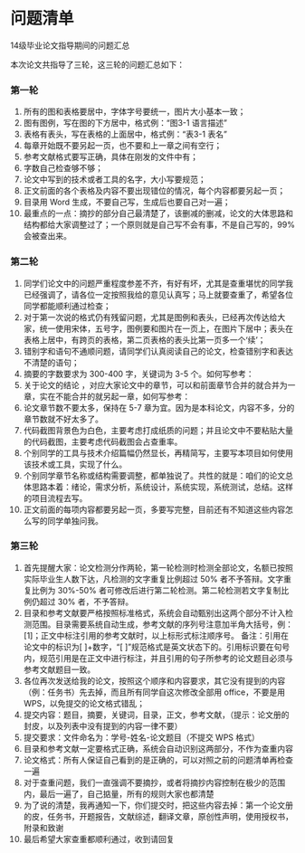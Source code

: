# 问题清单

14级毕业论文指导期间的问题汇总

本次论文共指导了三轮，这三轮的问题汇总如下：

### 第一轮

1. 所有的图和表格要居中，字体字号要统一，图片大小基本一致；
2. 图有图例，写在图的下方居中，格式例：“图3-1 语言描述”
3. 表格有表头，写在表格的上面居中，格式例：“表3-1 表名”
4. 每章开始既不要另起一页，也不要和上一章之间有空行；
5. 参考文献格式要写正确，具体在刚发的文件中有；
6. 字数自己检查够不够；
7. 论文中写到的技术或者工具的名字，大小写要规范；
8. 正文前面的各个表格及内容不要出现错位的情况，每个内容都要另起一页；
9. 目录用 Word 生成，不要自己写，生成后也要自己对一遍；
10. 最重点的一点：摘抄的部分自己最清楚了，该删减的删减，论文的大体思路和结构都给大家调整过了；一个原则就是自己写不会有事，不是自己写的，99% 会被查出来。

### 第二轮

1. 同学们论文中的问题严重程度参差不齐，有好有坏，尤其是查重堪忧的同学我已经强调了，请各位一定按照我给的意见认真写；马上就要查重了，希望各位同学都能顺利通过检查；
2. 对于第一次说的格式仍有残留问题，尤其是图例和表头，已经再次传达给大家，统一使用宋体，五号字，图例要和图片在一页上，在图片下居中；表头在表格上居中，有跨页的表格，第二页表格的表头比第一页多一个‘续’；
3. 错别字和语句不通顺问题，请同学们认真阅读自己的论文，检查错别字和表达不清楚的语句；
4. 摘要的字数要求为 300-400 字，关键词为 3-5 个。如何写参考：
5. 关于论文的结论 ，对应大家论文中的章节，可以和前面章节合并的就合并为一章，实在不能合并的就另起一章，如何写参考：
6. 论文章节数不要太多，保持在 5-7 章为宜。因为是本科论文，内容不多，分的章节数就不好太多了。
7. 代码截图背景色为白色，主要考虑打成纸质的问题；并且论文中不要粘贴大量的代码截图，主要考虑代码截图会占查重率。
8. 个别同学的工具与技术介绍篇幅仍然显长，再精简写，主要写本项目如何使用该技术或工具，实现了什么。
9. 个别同学章节名称或结构需要调整，都单独说了。共性的就是：咱们的论文总体思路本着：绪论，需求分析，系统设计，系统实现，系统测试，总结。这样的项目流程去写。
10. 正文前面的每项内容都要另起一页，多要写完整，目前还有不知道这些内容怎么写的同学单独问我。

### 第三轮

1. 首先提醒大家：论文检测分作两轮，第一轮检测时检测全部论文，名额已按照实际毕业生人数下达，凡检测的文字重复比例超过 50% 者不予答辩。文字重复比例为 30%-50% 者可修改后进行第二轮检测。第二轮检测若文字复制比例仍超过 30% 者，不予答辩。
2. 目录和参考文献要严格按照标准格式，系统会自动甄别出这两个部分不计入检测范围。目录需要系统自动生成，参考文献的序列号注意加半角大括号，例：[1]；正文中标注引用的参考文献时，以上标形式标注顺序号。
备注：引用在论文中的标识为[ ]+数字，“[ ]”规范格式是英文状态下的。引用标识要在句号内，规范引用是在正文中进行标注，并且引用的句子所参考的论文题目必须与参考文献题目一致。
3. 各位再次发送给我的论文，按照这个顺序和内容要求，其它没有提到的内容（例：任务书）先去掉，而且所有同学自这次修改全部用 office，不要是用 WPS，以免提交的论文格式错乱；
4.  提交内容：题目，摘要，关键词，目录，正文，参考文献，（提示：论文册的封皮，以及列表中没有提到的内容一律不要）
5. 提交要求：文件命名为：学号-姓名-论文题目（不提交 WPS 格式）
6. 目录和参考文献一定要格式正确，系统会自动识别这两部分，不作为查重内容
7. 论文格式：所有人保证自己看到的是正确的，可以对照之前的问题清单再检查一遍
8. 对于查重问题，我们一直强调不要摘抄，或者将摘抄内容控制在极少的范围内，最后一遍了，自己掂量，所有的规则大家也都清楚
9. 为了说的清楚，我再通知一下，你们提交时，把这些内容去掉：第一个论文册的皮，任务书，开题报告，文献综述，翻译文章，原创性声明，使用授权书，附录和致谢
10. 最后希望大家查重都顺利通过，收到请回复
